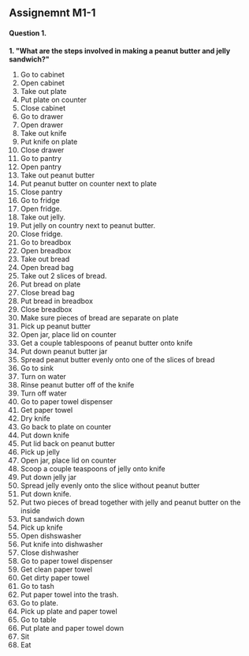 ## Assignemnt M1-1

#### Question 1.

__1. "What are the steps involved in making a peanut butter and jelly sandwich?"__
1. Go to cabinet
2. Open cabinet
3. Take out plate
4. Put plate on counter
5. Close cabinet
6. Go to drawer
7. Open drawer
8. Take out knife
9. Put knife on plate
10. Close drawer
11. Go to pantry
12. Open pantry
13. Take out peanut butter
14. Put peanut butter on counter next to plate
15. Close pantry
16. Go to fridge
17. Open fridge.
18. Take out jelly.
19. Put jelly on country next to peanut butter.
20. Close fridge.
21. Go to breadbox
22. Open breadbox
23. Take out bread
24. Open bread bag
25. Take out 2 slices of bread.
26. Put bread on plate
27. Close bread bag
28. Put bread in breadbox
29. Close breadbox
30. Make sure pieces of bread are separate on plate
31. Pick up peanut butter
32. Open jar, place lid on counter
33. Get a couple tablespoons of peanut butter onto knife
34. Put down peanut butter jar
35. Spread peanut butter evenly onto one of the slices of bread
36. Go to sink
37. Turn on water
38. Rinse peanut butter off of the knife
39. Turn off water
40. Go to paper towel dispenser
41. Get paper towel
42. Dry knife
43. Go back to plate on counter
44. Put down knife
45. Put lid back on peanut butter
46. Pick up jelly
47. Open jar, place lid on counter
48. Scoop a couple teaspoons of jelly onto knife
49. Put down jelly jar
50. Spread jelly evenly onto the slice without peanut butter
51. Put down knife.
52. Put two pieces of bread together with jelly and peanut butter on
the inside
53. Put sandwich down
54. Pick up knife
55. Open dishswasher
56. Put knife into dishwasher
57. Close dishwasher
58. Go to paper towel dispenser
59. Get clean paper towel
60. Get dirty paper towel
61. Go to tash
62. Put paper towel into the trash.
63. Go to plate.
64. Pick up plate and paper towel
65. Go to table
66. Put plate and paper towel down
67. Sit
68. Eat
